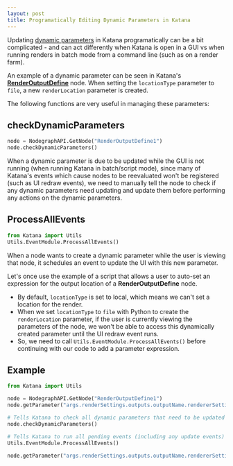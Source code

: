 ```yaml
---
layout: post
title: Programatically Editing Dynamic Parameters in Katana
---
```

Updating [dynamic parameters](https://learn.foundry.com/katana/dev-guide/Scripting/WorkingWithNodes/Parameters/DynamicParameters.html) in Katana programatically can be a bit complicated - and can act differently when Katana is open in a GUI vs when running renders in batch mode from a command line (such as on a render farm). 

An example of a dynamic parameter can be seen in Katana's **[RenderOutputDefine](https://learn.foundry.com/katana/content/rg/3d_nodes/renderoutputdefine.html)** node. When setting the `locationType` parameter to `file`, a new `renderLocation` parameter is created.

The following functions are very useful in managing these parameters:
## checkDynamicParameters
```python
node = NodegraphAPI.GetNode("RenderOutputDefine1")
node.checkDynamicParameters()
```

When a dynamic parameter is due to be updated while the GUI is not running (when running Katana in batch/script mode), since many of Katana's events which cause nodes to be reevaluated won't be registered (such as UI redraw events), we need to manually tell the node to check if any dynamic parameters need updating and update them before performing any actions on the dynamic parameters.

## ProcessAllEvents
  
```python
from Katana import Utils
Utils.EventModule.ProcessAllEvents()
```

When a node wants to create a dynamic parameter while the user is viewing that node, it schedules an event to update the UI with this new parameter. 

Let's once use the example of a script that allows a user to auto-set an expression for the output location of a **RenderOutputDefine** node. 
* By default, `locationType` is set to local, which means we can't set a location for the render. 
* When we set `locationType` to `file` with Python to create the `renderLocation` parameter, if the user is currently viewing the parameters of the node, we won't be able to access this dynamically created parameter until the UI redraw event runs. 
* So, we need to call `Utils.EventModule.ProcessAllEvents()` before continuing with our code to add a parameter expression.

## Example

```python
from Katana import Utils

node = NodegraphAPI.GetNode("RenderOutputDefine1")
node.getParameter("args.renderSettings.outputs.outputName.rendererSettings.locationType.value").setValue("file",0)

# Tells Katana to check all dynamic parameters that need to be updated on the node
node.checkDynamicParameters()

# Tells Katana to run all pending events (including any update events) before continuing
Utils.EventModule.ProcessAllEvents()

node.getParameter("args.renderSettings.outputs.outputName.rendererSettings.renderLocation.value").setExpression("myExpression()")
```